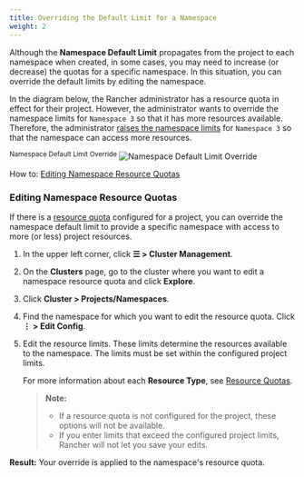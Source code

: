 ```yaml
---
title: Overriding the Default Limit for a Namespace
weight: 2
---
```


Although the **Namespace Default Limit** propagates from the project to each namespace when created, in some cases, you may need to increase (or decrease) the quotas for a specific namespace. In this situation, you can override the default limits by editing the namespace.

In the diagram below, the Rancher administrator has a resource quota in effect for their project. However, the administrator wants to override the namespace limits for `Namespace 3` so that it has more resources available. Therefore, the administrator [raises the namespace limits]({{<baseurl>}}/rancher/v2.6/en/cluster-admin/projects-and-namespaces/) for `Namespace 3` so that the namespace can access more resources.

<sup>Namespace Default Limit Override</sup>
![Namespace Default Limit Override]({{<baseurl>}}/img/rancher/rancher-resource-quota-override.svg)

How to: [Editing Namespace Resource Quotas]({{<baseurl>}}/rancher/v2.6/en/cluster-admin/projects-and-namespaces/)

### Editing Namespace Resource Quotas

If there is a [resource quota]({{<baseurl>}}/rancher/v2.6/en/cluster-admin/projects-and-namespaces/resource-quotas) configured for a project, you can override the namespace default limit to provide a specific namespace with access to more (or less) project resources.

1. In the upper left corner, click **☰ > Cluster Management**.
1. On the **Clusters** page, go to the cluster where you want to edit a namespace resource quota and click **Explore**.
1. Click **Cluster > Projects/Namespaces**.
1. Find the namespace for which you want to edit the resource quota. Click **⋮ > Edit Config**.
1. Edit the resource limits.  These limits determine the resources available to the namespace. The limits must be set within the configured project limits.

    For more information about each **Resource Type**, see [Resource Quotas]({{<baseurl>}}/rancher/v2.6/en/cluster-admin/projects-and-namespaces/resource-quotas/).

    >**Note:**
    >
    >- If a resource quota is not configured for the project, these options will not be available.
    >- If you enter limits that exceed the configured project limits, Rancher will not let you save your edits.

**Result:** Your override is applied to the namespace's resource quota.
